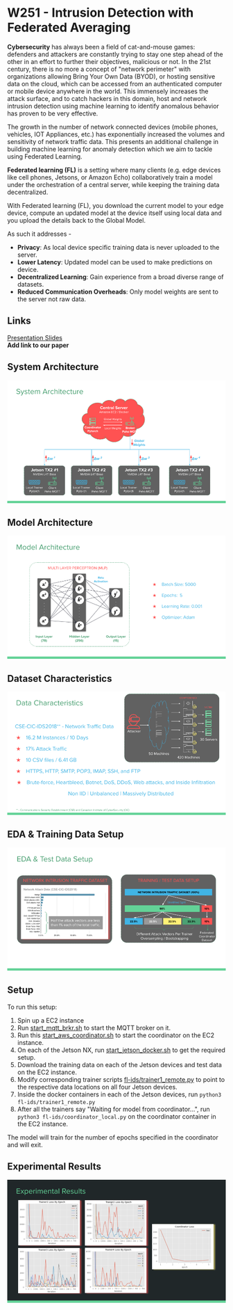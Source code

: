 
# W251 - Intrusion Detection with Federated Averaging

**Cybersecurity** has always been a field of cat-and-mouse games: defenders and attackers are constantly trying to stay one step ahead of the other in an effort to further their objectives, malicious or not. In the 21st century, there is no more a concept of "network perimeter" with organizations allowing Bring Your Own Data (BYOD), or hosting sensitive data on the cloud, which can be accessed from an authenticated computer or mobile device anywhere in the world. This immensely increases the attack surface, and to catch hackers in this domain, host and network intrusion detection using machine learning to identify anomalous behavior has proven to be very effective. 
  
The growth in the number of network connected devices (mobile phones, vehicles, IOT Appliances, etc.) has exponentially increased the volumes and sensitivity of network traffic data. This presents an additional challenge in building machine learning for anomaly detection which we aim to tackle using Federated Learning. 

**Federated learning (FL)** is a setting where many clients (e.g. edge devices like cell phones, Jetsons, or Amazon Echo)  collaboratively train a model under the orchestration of a central server, while keeping the training data decentralized. 

With Federated learning (FL), you download the current model to your edge device, compute an updated model at the device itself using local data and you upload the details back to the Global Model.

As such it addresses -

 - **Privacy**: As local device specific training data is never uploaded to the server. 
 - **Lower Latency**: Updated model can be used to make predictions on device. 
 - **Decentralized Learning**: Gain experience from a broad diverse range of datasets. 
 - **Reduced Communication Overheads**: Only model weights are sent to the server not raw data.

## Links
[Presentation Slides](files/W251-FINAL-IntrusionDetectionUsingFedML.pdf)  
**Add link to our paper**

## System Architecture
![system architecture](files/system_architecture.png)

## Model Architecture
![model_architecture](files/model_architecture.png)

## Dataset Characteristics
![dataset_characteristics](files/dataset_characteristics.png)

## EDA & Training Data Setup
![eda_training_setup](files/eda_training_setup.png)

## Setup
To run this setup:
1. Spin up a EC2 instance
2. Run [start_mqtt_brkr.sh](fl-ids/start_mqtt_brkr.sh) to start the MQTT broker on it.
3. Run this [start_aws_coordinator.sh](fl-ids/start_aws_coordinator.sh) to start the coordinator on the EC2 instance.
4. On each of the Jetson NX, run [start_jetson_docker.sh](start_aws_coordinator.sh) to get the required setup.
5. Download the training data on each of the Jetson devices and test data on the EC2 instance.
6. Modify corresponding trainer scripts [fl-ids/trainer1_remote.py](fl-ids/trainer1_remote.py) to point to the respective data locations on all four Jetson devices.
7. Inside the docker containers in each of the Jetson devices, run `python3 fl-ids/trainer1_remote.py`
8. After all the trainers say "Waiting for model from coordinator...", run `python3 fl-ids/coordinator_local.py` on the coordinator container in the EC2 instance.

The model will train for the number of epochs specified in the coordinator and will exit.

## Experimental Results
![exp_result](files/experimental_results.png)

